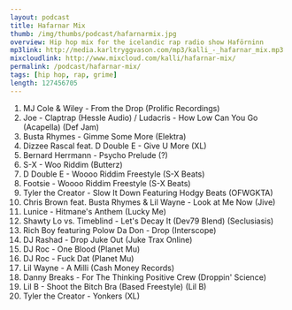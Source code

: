 ```yaml
---
layout: podcast
title: Hafarnar Mix
thumb: /img/thumbs/podcast/hafarnarmix.jpg
overview: Hip hop mix for the icelandic rap radio show Haförninn
mp3link: http://media.karltryggvason.com/mp3/kalli_-_hafarnar_mix.mp3
mixcloudlink: http://www.mixcloud.com/kalli/hafarnar-mix/
permalink: /podcast/hafarnar-mix/
tags: [hip hop, rap, grime]
length: 127456705
---
```


1. MJ Cole &amp; Wiley - From the Drop (Prolific Recordings)
2. Joe - Claptrap (Hessle Audio) / Ludacris - How Low Can You Go (Acapella) (Def Jam)
3. Busta Rhymes - Gimme Some More (Elektra)
4. Dizzee Rascal feat. D Double E - Give U More (XL)
5. Bernard Herrmann - Psycho Prelude (?)
6. S-X - Woo Riddim (Butterz)
7. D Double E - Woooo Riddim Freestyle (S-X Beats) 
8. Footsie - Woooo Riddim Freestyle (S-X Beats)
9. Tyler the Creator - Slow It Down Featuring Hodgy Beats (OFWGKTA)
10. Chris Brown feat. Busta Rhymes &amp; Lil Wayne - Look at Me Now (Jive)
11. Lunice - Hitmane's Anthem (Lucky Me)
12. Shawty Lo vs. Timeblind - Let's Decay It (Dev79 Blend) (Seclusiasis)
13. Rich Boy featuring Polow Da Don - Drop (Interscope)
14. DJ Rashad - Drop Juke Out (Juke Trax Online)
15. DJ Roc - One Blood (Planet Mu)
16. DJ Roc - Fuck Dat (Planet Mu)
17. Lil Wayne - A Milli (Cash Money Records) 
18. Danny Breaks - For The Thinking Positive Crew (Droppin' Science)
19. Lil B - Shoot the Bitch Bra (Based Freestyle) (Lil B)
20. Tyler the Creator - Yonkers (XL)
